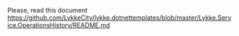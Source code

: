 ﻿Please, read this document https://github.com/LykkeCity/lykke.dotnettemplates/blob/master/Lykke.Service.OperationsHistory/README.md